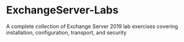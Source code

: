 # ExchangeServer-Labs
A complete collection of Exchange Server 2019 lab exercises covering installation, configuration, transport, and security
